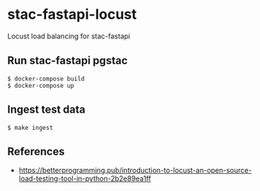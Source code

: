 # stac-fastapi-locust
Locust load balancing for stac-fastapi


## Run stac-fastapi pgstac 
```$ docker-compose build```   
```$ docker-compose up```

## Ingest test data
```$ make ingest```

## References  
  
- https://betterprogramming.pub/introduction-to-locust-an-open-source-load-testing-tool-in-python-2b2e89ea1ff
